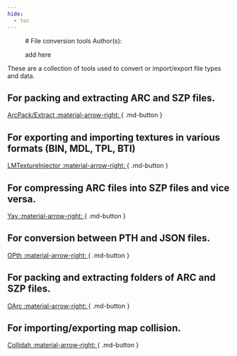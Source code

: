 ```yaml
---
hide:
  - toc
---
```

<figure markdown> 
# File conversion tools
Author(s):

add here
</figure>
These are a collection of tools used to convert or import/export file types and data.


## For packing and extracting ARC and SZP files.

[ArcPack/Extract :material-arrow-right: ](tool_pages/ARC_PE.md){ .md-button } 

## For exporting and importing textures in various formats (BIN, MDL, TPL, BTI)

[LMTextureInjector :material-arrow-right: ](tool_pages/LMTInject.md){ .md-button } 

## For compressing ARC files into SZP files and vice versa.

[Yay :material-arrow-right: ](tool_pages/Yay.md){ .md-button }

## For conversion between PTH and JSON files.

[OPth :material-arrow-right: ](tool_pages/OPth.md){ .md-button }

## For packing and extracting folders of ARC and SZP files.

[OArc :material-arrow-right: ](tool_pages/OArc.md){ .md-button }

## For importing/exporting map collision.

[Collidah :material-arrow-right: ](tool_pages/Collidah.md){ .md-button }

<br>
<br>
<br>
<br>
<br>